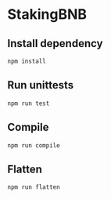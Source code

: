 # StakingBNB

## Install dependency

```shell
npm install
```

## Run unittests

```shell
npm run test
```

## Compile

```shell
npm run compile
```

## Flatten

```shell
npm run flatten
```